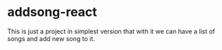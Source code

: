 # addsong-react
This is just a project in simplest version that with it we can have a list of songs and add new song to it.
